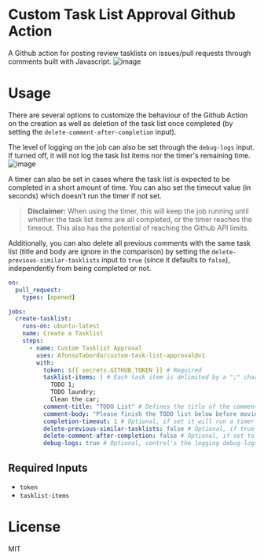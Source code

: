 # Custom Task List Approval Github Action
A Github action for posting review tasklists on issues/pull requests through comments built with Javascript.
![image](https://user-images.githubusercontent.com/10180317/217216561-74350607-4b99-4c05-9b89-eb5b9866bccd.png)

# Usage
There are several options to customize the behaviour of the Github Action on the creation as well as deletion of the task list once completed (by setting the `delete-comment-after-completion` input).

The level of logging on the job can also be set through the `debug-logs` input. If turned off, it will not log the task list items nor the timer's remaining time.
![image](https://user-images.githubusercontent.com/10180317/217272701-1d429cc4-b4a9-4ce3-a025-333cee01be6c.png)

A timer can also be set in cases where the task list is expected to be completed in a short amount of time. You can also set the timeout value (in seconds) which doesn't run the timer if not set.

> **Disclaimer:** When using the timer, this will keep the job running until whether the task list items are all completed, or the timer reaches the timeout. This also has the potential of reaching the Github API limits.

Additionally, you can also delete all previous comments with the same task list (title and body are ignore in the comparison) by setting the `delete-previous-similar-tasklists` input to `true` (since it defaults to `false`), independently from being completed or not.

``` yml
on:
  pull_request:
    types: [opened]

jobs:
  create-tasklist:
    runs-on: ubuntu-latest
    name: Create a Tasklist
    steps:
      - name: Custom Tasklist Approval
        uses: AfonsoTaborda/custom-task-list-approval@v1
        with:
          token: ${{ secrets.GITHUB_TOKEN }} # Required
          tasklist-items: | # Each task item is delimited by a ";" character (required)
            TODO 1;
            TODO laundry;
            Clean the car;
          comment-title: "TODO List" # Defines the title of the comment (optional)
          comment-body: "Please finish the TODO list below before moving to the next step:" # Defines the body of text (optional) right before the task list
          completion-timeout: 1 # Optional, if set it will run a timer until timing out (in seconds)
          delete-previous-similar-tasklists: false # Optional, if true it will delete all previous similar task lists and creates a new one. Defaults to false if not set.
          delete-comment-after-completion: false # Optional, if set to true it deletes the create comment after completion of its tasks. Defaults to true.
          debug-logs: true # Optional, control's the logging debug-logs setting for the timer (if enabled).
```

## Required Inputs
- `token`
- `tasklist-items`

# License
MIT
